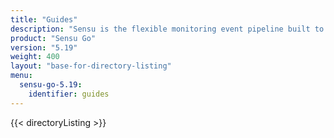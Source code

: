 ```yaml
---
title: "Guides"
description: "Sensu is the flexible monitoring event pipeline built to reduce operator burden and meet the challenges of monitoring multi-cloud and ephemeral infrastructures. Get started with a guided walkthrough."
product: "Sensu Go"
version: "5.19"
weight: 400
layout: "base-for-directory-listing"
menu:
  sensu-go-5.19:
    identifier: guides
---
```


{{< directoryListing >}}
